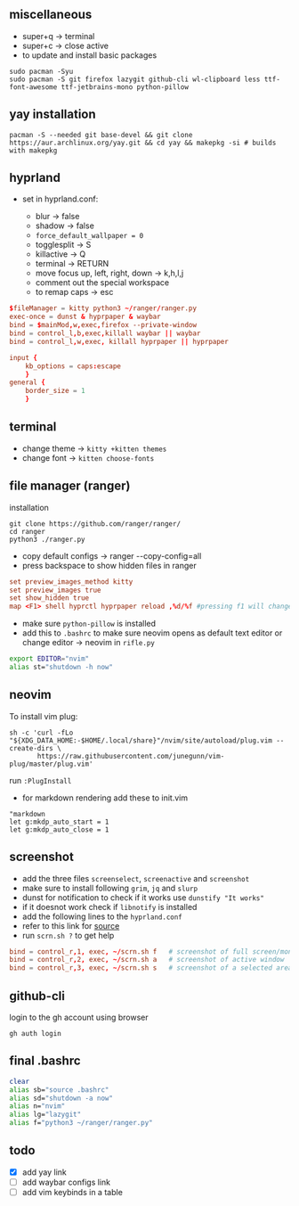 ## miscellaneous
* super+q -> terminal
* super+c -> close active
* to update and install basic packages
```shell
sudo pacman -Syu 
sudo pacman -S git firefox lazygit github-cli wl-clipboard less ttf-font-awesome ttf-jetbrains-mono python-pillow
```

## yay installation
```shell
pacman -S --needed git base-devel && git clone https://aur.archlinux.org/yay.git && cd yay && makepkg -si # builds with makepkg
```

## hyprland
* set in hyprland.conf:

    * blur -> false 
    * shadow -> false
    * `force_default_wallpaper = 0`
    * togglesplit -> S
    * killactive -> Q
    * terminal -> RETURN
    * move focus up, left, right, down -> k,h,l,j
    * comment out the special workspace
    * to remap caps -> esc

```conf
$fileManager = kitty python3 ~/ranger/ranger.py
exec-once = dunst & hyprpaper & waybar
bind = $mainMod,w,exec,firefox --private-window 
bind = control_l,b,exec,killall waybar || waybar
bind = control_l,w,exec, killall hyprpaper || hyprpaper

input {
	kb_options = caps:escape
	}
general {
    border_size = 1
    }
```

## terminal
* change theme -> `kitty +kitten themes`	
* change font -> `kitten choose-fonts`
## file manager (ranger)
installation
```shell
git clone https://github.com/ranger/ranger/
cd ranger
python3 ./ranger.py
```
* copy default configs -> ranger --copy-config=all
* press backspace to show hidden files in ranger
```conf
set preview_images_method kitty
set preview_images true
set show_hidden true
map <F1> shell hyprctl hyprpaper reload ,%d/%f #pressing f1 will change the wallpaper
```
* make sure `python-pillow` is installed
* add this to `.bashrc` to make sure neovim opens as default text editor or change editor -> neovim in `rifle.py`
```bash
export EDITOR="nvim"
alias st="shutdown -h now"
```
## neovim
To install vim plug:
```shell
sh -c 'curl -fLo "${XDG_DATA_HOME:-$HOME/.local/share}"/nvim/site/autoload/plug.vim --create-dirs \
       https://raw.githubusercontent.com/junegunn/vim-plug/master/plug.vim'
```
run  `:PlugInstall`
* for markdown rendering add these to init.vim
```vim
"markdown
let g:mkdp_auto_start = 1
let g:mkdp_auto_close = 1
```
## screenshot
* add the three files `screenselect`, `screenactive` and `screenshot`
* make sure to install following `grim`, `jq` and `slurp`
* dunst for notification to check if it works use `dunstify "It works"`
* if it doesnot work check if `libnotify` is installed
* add the following lines to the `hyprland.conf`
* refer to this link for [source](https://github.com/equk/dotfiles)
* run `scrn.sh ?` to get help
```conf
bind = control_r,1, exec, ~/scrn.sh f   # screenshot of full screen/monitor
bind = control_r,2, exec, ~/scrn.sh a   # screenshot of active window
bind = control_r,3, exec, ~/scrn.sh s   # screenshot of a selected area
```
## github-cli
login to the gh account using browser
```shell
gh auth login
```
## final .bashrc
```bash
clear
alias sb="source .bashrc"
alias sd="shutdown -a now"
alias n="nvim"
alias lg="lazygit"
alias f="python3 ~/ranger/ranger.py"
```
## todo
- [x] add yay link
- [ ] add waybar configs link
- [ ] add vim keybinds in a table
